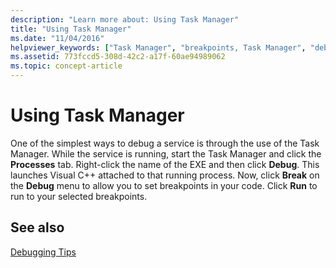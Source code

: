 ```yaml
---
description: "Learn more about: Using Task Manager"
title: "Using Task Manager"
ms.date: "11/04/2016"
helpviewer_keywords: ["Task Manager", "breakpoints, Task Manager", "debugging [ATL], using Task Manager"]
ms.assetid: 773fccd5-308d-42c2-a17f-60ae94989062
ms.topic: concept-article
---
```

# Using Task Manager

One of the simplest ways to debug a service is through the use of the Task Manager. While the service is running, start the Task Manager and click the **Processes** tab. Right-click the name of the EXE and then click **Debug**. This launches Visual C++ attached to that running process. Now, click **Break** on the **Debug** menu to allow you to set breakpoints in your code. Click **Run** to run to your selected breakpoints.

## See also

[Debugging Tips](../atl/debugging-tips.md)
